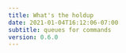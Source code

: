 ```yaml
---
title: What's the holdup
date: 2021-01-04T16:12:06-07:00
subtitle: queues for commands
version: 0.6.0
---
```

